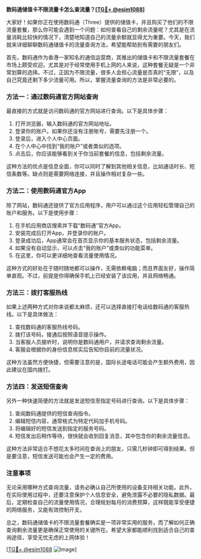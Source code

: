 **数码通储值卡不限流量卡怎么查流量？[[TG💪+ @esim1088](https://t.me/s/esim1088)]**

大家好！如果你正在使用数码通（Three）提供的储值卡，并且购买了他们的不限流量套餐，那么你可能会遇到一个问题：如何查看自己的剩余流量呢？尤其是在流量消耗比较快的情况下，清楚地知道自己的流量余额就显得尤为重要。今天，我们就来详细聊聊数码通储值卡的流量查询方法，希望能帮助到有需要的朋友们。

首先，数码通作为香港一家知名的通信运营商，其推出的储值卡和不限流量套餐在市场上颇受欢迎。尤其是对于经常使用手机上网的人来说，这种套餐无疑是一个非常划算的选择。不过，正因为不限流量，很多人会担心流量是否真的“无限”，以及自己究竟还剩下多少流量可用。所以，掌握流量查询的方法是非常必要的。

### 方法一：通过数码通官方网站查询

最直接的方式就是访问数码通的官方网站进行查询。以下是具体步骤：

1. 打开浏览器，输入数码通的官方网站地址。
2. 登录你的账户。如果你还没有注册账号，需要先注册一个。
3. 登录后，进入个人中心页面。
4. 在个人中心中找到“我的账户”或者类似的选项。
5. 点击后，你应该能够看到关于你当前套餐的信息，包括剩余流量。

这种方法的优点是信息全面，你可以同时了解到其他相关信息，比如通话时长、短信条数等。缺点则是需要网络连接，并且操作相对复杂一些。

### 方法二：使用数码通官方App

除了网站，数码通还提供了官方应用程序，用户可以通过这个应用轻松管理自己的账户和服务。以下是使用步骤：

1. 在手机应用商店搜索并下载“数码通”官方App。
2. 安装完成后打开App，并登录你的账户。
3. 登录成功后，App通常会在首页显示你的基本服务状态，包括剩余流量。
4. 如果没有自动显示，可以点击“我的账户”或类似的功能菜单。
5. 在这里，你可以更详细地查看流量使用情况。

这种方式的好处在于随时随地都可以操作，无需依赖电脑；而且界面友好，操作简单直观。不过，前提是你得确保手机上已经安装了该应用，并且网络畅通。

### 方法三：拨打客服热线

如果上述两种方式对你来说都太麻烦，还可以选择直接打电话给数码通的客服热线。以下是具体做法：

1. 查找数码通的客服热线号码。
2. 拨打该号码，接通后按照语音提示操作。
3. 当客服人员接听时，说明你是数码通用户，并请求查询剩余流量。
4. 客服会根据你的身份信息核实后告知你目前的流量状况。

这种方法虽然方便快捷，但需要注意的是，国际长途电话可能会产生额外费用，因此建议在国内拨打。

### 方法四：发送短信查询

另外一种快速简便的方法就是发送短信至指定号码进行查询。以下是具体步骤：

1. 查阅数码通提供的短信查询指令。
2. 编辑短信内容，通常格式为特定代码加手机号码。
3. 将编辑好的短信发送到指定的服务号码。
4. 短信发出后稍作等待，很快就会收到回复消息，其中包含你的剩余流量信息。

这种方法非常适合不想花太多时间在查询上的朋友，只需几秒钟即可得到结果。但是要注意，短信发送可能也会产生一定的费用。

### 注意事项

无论采用哪种方式查询流量，请务必确认自己所使用的设备支持相关功能。此外，在实际使用过程中，还要注意保护个人信息安全，避免泄露不必要的隐私数据。最后，定期检查自己的流量使用情况，合理规划每月的消费预算，这样既能享受便捷的网络服务，又能有效控制开支。

总之，数码通储值卡的不限流量套餐确实是一项非常实用的服务，而了解如何正确查询剩余流量更是确保正常使用的关键所在。希望大家都能顺利找到适合自己的查询途径，享受无忧无虑的上网体验！

[[TG💪+ @esim1088](https://t.me/s/esim1088) ![Image](https://i.postimg.cc/4NQfJmqS/Snipaste-2025-05-13-00-14-12.png)]